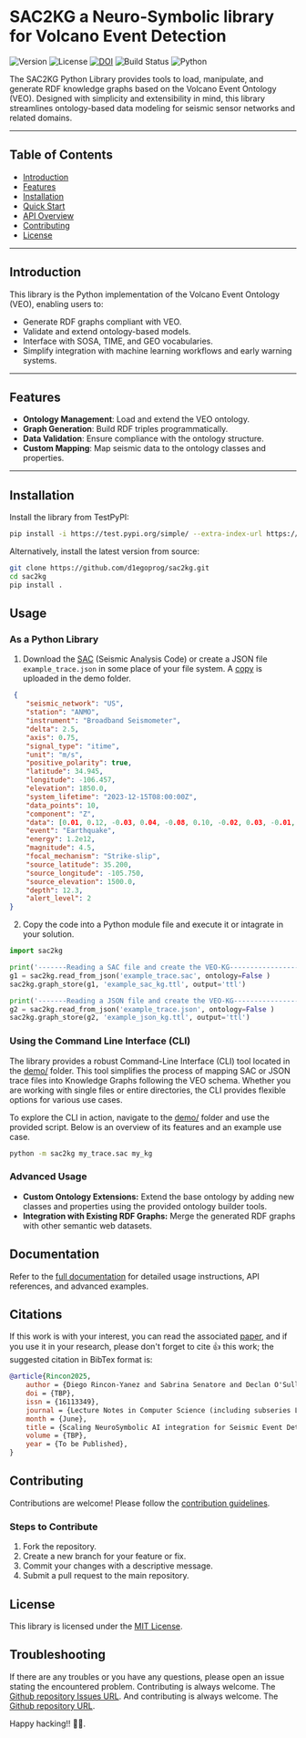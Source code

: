# SAC2KG a Neuro-Symbolic library for Volcano Event Detection

![Version](https://img.shields.io/badge/Version-0.3.3-blue) ![License](https://img.shields.io/badge/License-MIT-green) [![DOI](https://zenodo.org/badge/DOI/10.5281/zenodo.14532821.svg)](https://doi.org/10.5281/zenodo.14532821)
![Build Status](https://img.shields.io/badge/Build-Passing-brightgreen) ![Python](https://img.shields.io/badge/Python-3.8%2B-blue)  

The SAC2KG Python Library provides tools to load, manipulate, and generate RDF knowledge graphs based on the Volcano Event Ontology (VEO). Designed with simplicity and extensibility in mind, this library streamlines ontology-based data modeling for seismic sensor networks and related domains.  

---

## **Table of Contents**  
- [Introduction](#introduction)  
- [Features](#features)  
- [Installation](#installation)  
- [Quick Start](#quick-start)  
- [API Overview](#api-overview)  
- [Contributing](#contributing)  
- [License](#license)  

---

## **Introduction**  
This library is the Python implementation of the Volcano Event Ontology (VEO), enabling users to:  

- Generate RDF graphs compliant with VEO.  
- Validate and extend ontology-based models.  
- Interface with SOSA, TIME, and GEO vocabularies.  
- Simplify integration with machine learning workflows and early warning systems.  

---

## **Features**  
- **Ontology Management**: Load and extend the VEO ontology.  
- **Graph Generation**: Build RDF triples programmatically.  
- **Data Validation**: Ensure compliance with the ontology structure.  
- **Custom Mapping**: Map seismic data to the ontology classes and properties.  

---

## **Installation**  
Install the library from TestPyPI: 

``` bash  
pip install -i https://test.pypi.org/simple/ --extra-index-url https://pypi.org/simple/ sac2kg
```

Alternatively, install the latest version from source:

``` bash  
git clone https://github.com/d1egoprog/sac2kg.git  
cd sac2kg  
pip install .  
```
## Usage

### As a Python Library

1. Download the [SAC](demo/example_trace.sac) (Seismic Analysis Code) or create a JSON file `example_trace.json` in some place of your file system. A [copy](demo/example_trace.json) is uploaded in the demo folder.

``` JSON
 {
    "seismic_network": "US",
    "station": "ANMO",
    "instrument": "Broadband Seismometer",
    "delta": 2.5,
    "axis": 0.75,
    "signal_type": "itime",
    "unit": "m/s",
    "positive_polarity": true,
    "latitude": 34.945,
    "longitude": -106.457,
    "elevation": 1850.0,
    "system_lifetime": "2023-12-15T08:00:00Z",
    "data_points": 10,
    "component": "Z",
    "data": [0.01, 0.12, -0.03, 0.04, -0.08, 0.10, -0.02, 0.03, -0.01, 0.07],
    "event": "Earthquake",
    "energy": 1.2e12,
    "magnitude": 4.5,
    "focal_mechanism": "Strike-slip",
    "source_latitude": 35.200,
    "source_longitude": -105.750,
    "source_elevation": 1500.0,
    "depth": 12.3,
    "alert_level": 2
}
```

2. Copy the code into a Python module file and execute it or intagrate in your solution.

``` Python  
import sac2kg

print('-------Reading a SAC file and create the VEO-KG-------------------')
g1 = sac2kg.read_from_json('example_trace.sac', ontology=False )
sac2kg.graph_store(g1, 'example_sac_kg.ttl', output='ttl')

print('-------Reading a JSON file and create the VEO-KG-------------------')
g2 = sac2kg.read_from_json('example_trace.json', ontology=False )
sac2kg.graph_store(g2, 'example_json_kg.ttl', output='ttl')
```

### Using the Command Line Interface (CLI)

The library provides a robust Command-Line Interface (CLI) tool located in the [demo/](demo/) folder. This tool simplifies the process of mapping SAC or JSON trace files into Knowledge Graphs following the VEO schema. Whether you are working with single files or entire directories, the CLI provides flexible options for various use cases.

To explore the CLI in action, navigate to the  [demo/](demo/) folder and use the provided script. Below is an overview of its features and an example use case.

``` bash
python -m sac2kg my_trace.sac my_kg
```

### Advanced Usage

- **Custom Ontology Extensions:** Extend the base ontology by adding new classes and properties using the provided ontology builder tools.
- **Integration with Existing RDF Graphs:** Merge the generated RDF graphs with other semantic web datasets.

## Documentation

Refer to the [full documentation](docs/index.md) for detailed usage instructions, API references, and advanced examples.

## Citations 

If this work is with your interest, you can read the associated [paper](), and if you use it in your research, please don't forget to cite 👍 this work; the suggested citation in BibTex format is:

``` BibTex
@article{Rincon2025,
    author = {Diego Rincon-Yanez and Sabrina Senatore and Declan O'Sullivan},
    doi = {TBP},
    issn = {16113349},
    journal = {Lecture Notes in Computer Science (including subseries Lecture Notes in Artificial Intelligence and Lecture Notes in Bioinformatics)},
    month = {June},
    title = {Scaling NeuroSymbolic AI integration for Seismic Event Detection},
    volume = {TBP},
    year = {To be Published},
}
```

## Contributing

Contributions are welcome! Please follow the [contribution guidelines](CONTRIBUTING.md).

### Steps to Contribute

1. Fork the repository.
2. Create a new branch for your feature or fix.
3. Commit your changes with a descriptive message.
4. Submit a pull request to the main repository.

## License

This library is licensed under the [MIT License](LICENSE).

## Troubleshooting

If there are any troubles or you have any questions, please open an issue stating the encountered problem. Contributing is always welcome. The [Github repository Issues URL](https://github.com/d1egoprog/SAC2KG/issues).  And contributing is always welcome. The [Github repository URL](https://github.com/d1egoprog/SAC2KG).


Happy hacking!! 🖖🖖.
